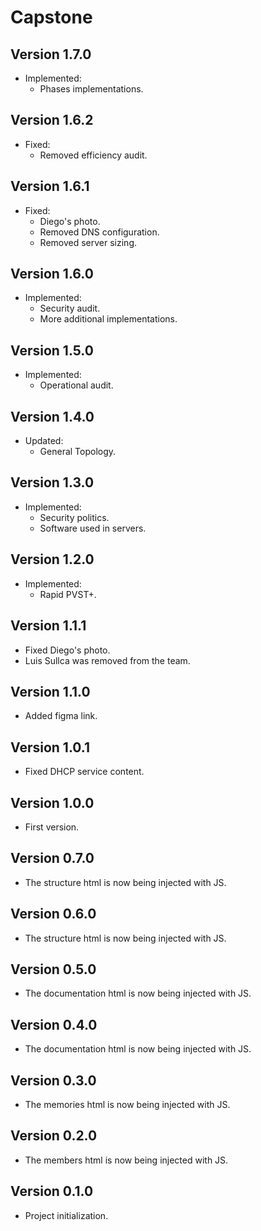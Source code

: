 # Capstone

## Version 1.7.0

- Implemented:
  - Phases implementations.

## Version 1.6.2

- Fixed:
  - Removed efficiency audit.

## Version 1.6.1

- Fixed:
  - Diego's photo.
  - Removed DNS configuration.
  - Removed server sizing.

## Version 1.6.0

- Implemented:
  - Security audit.
  - More additional implementations.

## Version 1.5.0

- Implemented:
  - Operational audit.

## Version 1.4.0

- Updated:
  - General Topology.

## Version 1.3.0

- Implemented:
  - Security politics.
  - Software used in servers.

## Version 1.2.0

- Implemented:
  - Rapid PVST+.

## Version 1.1.1

- Fixed Diego's photo.
- Luis Sullca was removed from the team.

## Version 1.1.0

- Added figma link.

## Version 1.0.1

- Fixed DHCP service content.

## Version 1.0.0

- First version.

## Version 0.7.0

- The structure html is now being injected with JS.

## Version 0.6.0

- The structure html is now being injected with JS.

## Version 0.5.0

- The documentation html is now being injected with JS.

## Version 0.4.0

- The documentation html is now being injected with JS.

## Version 0.3.0

- The memories html is now being injected with JS.

## Version 0.2.0

- The members html is now being injected with JS.

## Version 0.1.0

- Project initialization.

